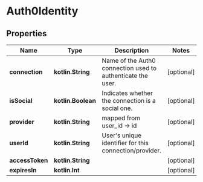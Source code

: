 
# Auth0Identity

## Properties
Name | Type | Description | Notes
------------ | ------------- | ------------- | -------------
**connection** | **kotlin.String** | Name of the Auth0 connection used to authenticate the user.  |  [optional]
**isSocial** | **kotlin.Boolean** | Indicates whether the connection is a social one.  |  [optional]
**provider** | **kotlin.String** | mapped from user_id  -&gt; id |  [optional]
**userId** | **kotlin.String** | User&#39;s unique identifier for this connection/provider. |  [optional]
**accessToken** | **kotlin.String** |  |  [optional]
**expiresIn** | **kotlin.Int** |  |  [optional]



